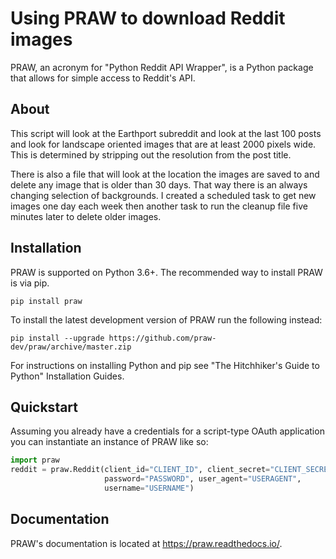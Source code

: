Using PRAW to download Reddit images
====================================

PRAW, an acronym for "Python Reddit API Wrapper", is a Python package that allows for simple access to Reddit's API.

About
-----
This script will look at the Earthport subreddit and look at the last 100 posts and look for landscape oriented images that are at least 2000 pixels wide. This is determined by stripping out the resolution from the post title.

There is also a file that will look at the location the images are saved to and delete any image that is older than 30 days. That way there is an always changing selection of backgrounds. I created a scheduled task to get new images one day each week then another task to run the cleanup file five minutes later to delete older images.

Installation
------------
PRAW is supported on Python 3.6+. The recommended way to install PRAW is via pip.

`pip install praw`

To install the latest development version of PRAW run the following instead:

`pip install --upgrade https://github.com/praw-dev/praw/archive/master.zip`

For instructions on installing Python and pip see "The Hitchhiker's Guide to Python" Installation Guides.

Quickstart
----------
Assuming you already have a credentials for a script-type OAuth application you can instantiate an instance of PRAW like so:

```python
import praw
reddit = praw.Reddit(client_id="CLIENT_ID", client_secret="CLIENT_SECRET",
                     password="PASSWORD", user_agent="USERAGENT",
                     username="USERNAME")
```

Documentation
-------------
PRAW's documentation is located at https://praw.readthedocs.io/.
